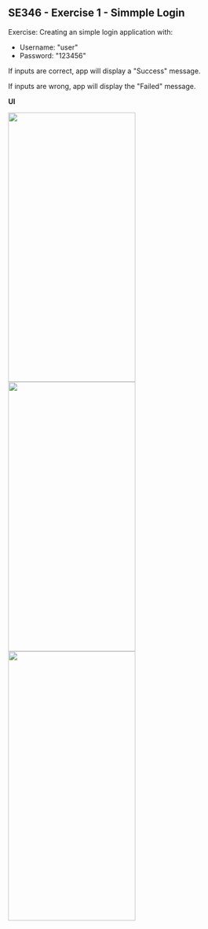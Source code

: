 ## SE346 - Exercise 1 - Simmple Login
Exercise: Creating an simple login application with:
   * Username: "user" 
   * Password: "123456"

If inputs are correct, app will display a "Success" message.

If inputs are wrong, app will display the "Failed" message.

**UI**

<img src="https://user-images.githubusercontent.com/91332224/234301842-45bab5be-4caf-4689-ab37-d201f87a4af2.png" width="259" height="547" />     <img src="https://user-images.githubusercontent.com/91332224/234308204-3ef6de7e-d7ab-4cdd-bf37-241abbda91eb.png" width="259" height="547" />     <img src="https://user-images.githubusercontent.com/91332224/234308219-661d67db-884a-4eee-a743-8170f8128839.png" width="259" height="547" />
